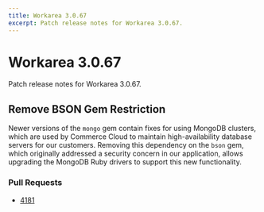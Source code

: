 ```yaml
---
title: Workarea 3.0.67
excerpt: Patch release notes for Workarea 3.0.67.
---
```


# Workarea 3.0.67

Patch release notes for Workarea 3.0.67.

## Remove BSON Gem Restriction

Newer versions of the `mongo` gem contain fixes for using MongoDB clusters,
which are used by Commerce Cloud to maintain high-availability database servers
for our customers. Removing this dependency on the `bson` gem, which originally
addressed a security concern in our application, allows upgrading the MongoDB
Ruby drivers to support this new functionality.

### Pull Requests

- [4181](https://stash.tools.weblinc.com/projects/WL/repos/workarea/pull-requests/4181/overview)

